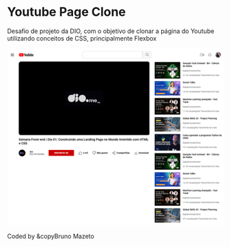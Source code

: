 # Youtube Page Clone

Desafio de projeto da DIO, com o objetivo de clonar a página do Youtube utilizando
conceitos de CSS, principalmente Flexbox

<img src="./assets/project-image.png">

Coded by &copyBruno Mazeto
